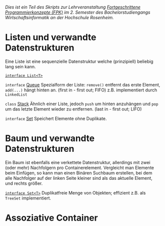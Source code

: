 _Dies ist ein Teil des Skripts zur Lehrveranstaltung [Fortgeschrittene Programmierkonzepte (FPK)](https://github.com/sikoried/fpk) im 2. Semester des Bachelorstudiengangs Wirtschaftsinformatik an der Hochschule Rosenheim._


# Listen und verwandte Datenstrukturen
Eine Liste ist eine sequenzielle Datenstruktur welche (prinzipiell) beliebig lang sein kann.

[`interface List<T>`](https://docs.oracle.com/javase/8/docs/api/java/util/List.html)

`interface` [Queue](https://docs.oracle.com/javase/8/docs/api/java/util/Queue.html)
Spezialform der Liste: `remove()` entfernt das erste Element, `add(...)` hängt hinten an. (first in - first out; FIFO) z.B. implementiert durch `LinkedList`

`class` [Stack](https://docs.oracle.com/javase/8/docs/api/java/util/Stack.html)
Ähnlich einer Liste, jedoch `push` um hinten anzuhängen und `pop` um das letzte Element wieder zu entfernen. (last in - first out; LIFO)

`interface` [Set](https://docs.oracle.com/javase/8/docs/api/java/util/Set.html)
Speichert Elemente ohne Duplikate.


# Baum und verwandte Datenstrukturen
Ein Baum ist ebenfalls eine verkettete Datenstruktur, allerdings mit zwei (oder mehr) Nachfolgern pro Containerelement.
Vergleicht man Elemente beim Einfügen, so kann man einen Binären Suchbaum erstellen, bei dem alle Nachfolger auf der linken Seite kleiner sind als das aktuelle Element, und rechts größer.

[`interface Set<T>`](https://docs.oracle.com/javase/8/docs/api/java/util/Set.html)
Duplikatfreie Menge von Objekten; effizient z.B. als `TreeSet` implementiert.


# Assoziative Container